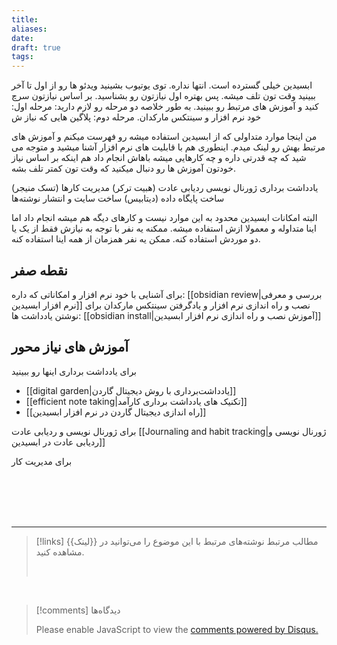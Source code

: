```yaml
---
title: 
aliases: 
date: 
draft: true
tags:
---
```


ابسیدین خیلی گسترده است. انتها نداره. توی یوتیوب بشینید ویدئو ها رو از اول تا آخر ببینید وقت تون تلف میشه. پس بهتره اول نیازتون رو بشناسید. بر اساس نیازتون سرچ کنید و آموزش های مرتبط رو ببینید. 
به طور خلاصه دو مرحله رو لازم دارید:
مرحله اول: خود نرم افزار و سینتکس مارکدان.
مرحله دوم: پلاگین هایی که نیاز ش

من اینجا موارد متداولی که از ابسیدین استفاده میشه رو فهرست میکنم و آموزش های مرتبط بهش رو لینک میدم. اینطوری هم با قابلیت های نرم افزار آشنا میشید و متوجه می شید که چه قدرتی داره و چه کارهایی میشه باهاش انجام داد هم اینکه بر اساس نیاز خودتون آموزش ها رو دنبال میکنید که وقت تون کمتر تلف بشه.

یادداشت برداری
ژورنال نویسی
ردیابی عادت (هبیت ترکر)
مدیریت کارها (تسک منیجر)
ساخت پایگاه داده (دیتابیس)
ساخت سایت و انتشار نوشته‌ها


البته امکانات ابسیدین محدود به این موارد نیست و کارهای دیگه هم میشه انجام داد اما اینا متداوله و معمولا ازش استفاده میشه. ممکنه یه نفر با توجه به نیازش فقط از یک یا دو موردش استفاده کنه. ممکن یه نفر همزمان از همه اینا استفاده کنه.

## نقطه صفر
برای آشنایی با خود نرم افزار و امکاناتی که داره: [[obsidian review|بررسی و معرفی نرم افزار ابسیدین]]
نصب و راه اندازی نرم افزار و یادگرفتن سینتکس مارکدان برای نوشتن یادداشت ها: [[obsidian install|آموزش نصب و راه اندازی نرم افزار ابسیدین]]

## آموزش های نیاز محور

برای یادداشت برداری اینها رو ببینید
- [[digital garden|یادداشت‌برداری با روش دیجیتال گاردن]]
- [[efficient note taking|تکنیک های یادداشت برداری کارآمد]]
- [[راه اندازی دیجیتال گاردن در نرم افزار ابسیدین]]

برای ژورنال نویسی و ردیابی عادت
[[Journaling and habit tracking|ژورنال نویسی و ردیابی عادت در ابسیدین]]

برای مدیریت کار





<br/><br/><br/><br/>

---

> [!links] مطالب مرتبط
> نوشته‌های مرتبط با این موضوع را می‌توانید در {{لینک}} مشاهده کنید.
> 
> <br/>

<br/>

> [!comments] دیدگاه‌ها
> <div id="disqus_thread"></div>
> <script> (function() { 	var d = document, s = d.createElement('script'); s.src = 'https://ifardmim.disqus.com/embed.js'; s.setAttribute('data-timestamp', +new Date()); (d.head || d.body).appendChild(s); })(); </script>
> <noscript>Please enable JavaScript to view the <a href="https://disqus.com/?ref_noscript">comments powered by Disqus.</a></noscript>
